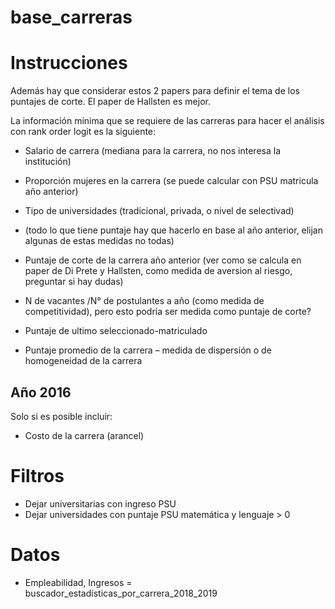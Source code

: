# base_carreras


# Instrucciones
Además hay que considerar estos 2 papers para definir el tema de los puntajes de corte. El paper de Hallsten es mejor.

La información mínima que se requiere de las carreras para hacer el análisis con rank order logit es la siguiente:

* Salario de carrera (mediana para la carrera, no nos interesa la institución)
* Proporción mujeres en la carrera (se puede calcular con PSU matricula año anterior)
* Tipo de universidades (tradicional, privada, o nivel de selectivad)

* (todo lo que tiene puntaje hay que hacerlo en base al año anterior, elijan algunas de estas medidas no todas)

* Puntaje de corte de la carrera año anterior (ver como se calcula en paper de Di Prete y Hallsten, como medida de aversion al riesgo, preguntar si hay dudas)
* N de vacantes /N° de postulantes a año (como medida de competitividad), pero esto podría ser medida como puntaje de corte?
* Puntaje de ultimo seleccionado-matriculado
* Puntaje promedio de la carrera – medida de dispersión o de homogeneidad de la carrera

## Año 2016
Solo si es posible incluir:

* Costo de la carrera (arancel)


# Filtros

- Dejar universitarias con ingreso PSU
- Dejar universidades con puntaje PSU matemática y lenguaje > 0


# Datos

- Empleabilidad, Ingresos = buscador_estadísticas_por_carrera_2018_2019
